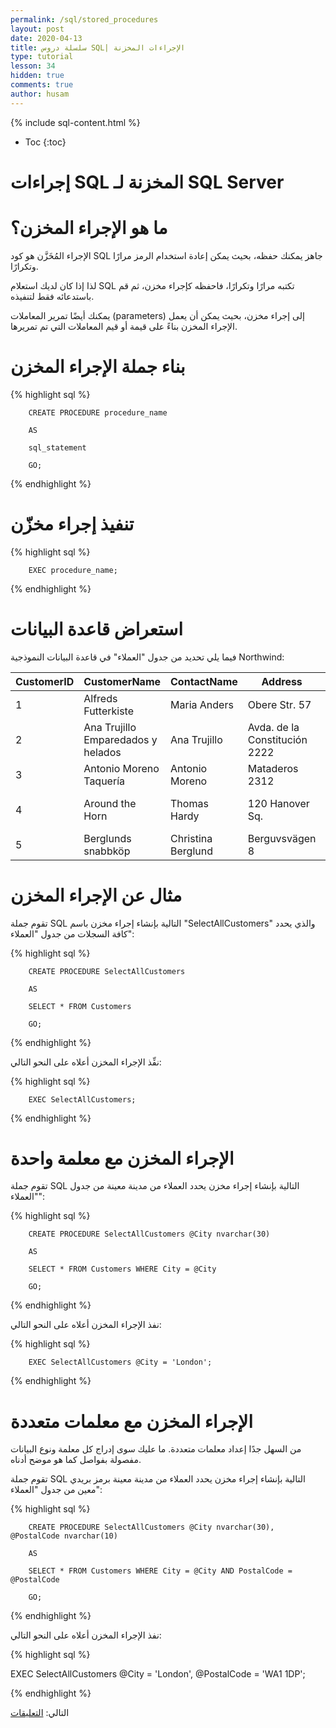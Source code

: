 ```yaml
---
permalink: /sql/stored_procedures
layout: post
date: 2020-04-13
title: سلسلة دروس SQL| الإجراءات المخزنة
type: tutorial
lesson: 34
hidden: true
comments: true
author: husam
---
```


{% include sql-content.html %}

* Toc
{:toc}

# إجراءات SQL المخزنة لـ SQL Server

# ما هو الإجراء المخزن؟

الإجراء المُخَزَّن هو كود SQL جاهز يمكنك حفظه، بحيث يمكن إعادة استخدام الرمز مرارًا وتكرارًا.

لذا إذا كان لديك استعلام SQL تكتبه مرارًا وتكرارًا، فاحفظه كإجراء مخزن، ثم قم باستدعائه فقط لتنفيذه.

يمكنك أيضًا تمرير المعاملات (parameters) إلى إجراء مخزن، بحيث يمكن أن يعمل الإجراء المخزن بناءً على قيمة أو قيم المعاملات التي تم تمريرها.


# بناء جملة الإجراء المخزن

{% highlight sql %}

		CREATE PROCEDURE procedure_name

		AS

		sql_statement

		GO; 

{% endhighlight %}

# تنفيذ إجراء مخزّن

{% highlight sql %}

		EXEC procedure_name;

{% endhighlight %}

# استعراض قاعدة البيانات

فيما يلي تحديد من جدول "العملاء" في قاعدة البيانات النموذجية Northwind:

| CustomerID |	CustomerName |	ContactName |	Address |	City |	PostalCode |	Country |
|----------- | --------------- | ---------- | -------- | ---------- | ------------ | --------- |
| 1 | Alfreds Futterkiste |	Maria Anders |	Obere Str. 57 |	Berlin 	| 12209 |	Germany |
| 2 |	Ana Trujillo Emparedados y helados |	Ana Trujillo |	Avda. de la Constitución 2222 |	México D.F. |	05021 |	Mexico |
| 3 |	Antonio Moreno Taquería |	Antonio Moreno |	Mataderos 2312 |	México D.F. |	05023 |	Mexico |
| 4 | Around the Horn |	Thomas Hardy 	| 120 Hanover Sq. |	London 	WA1 1DP |	UK |
| 5 |	Berglunds snabbköp |	Christina Berglund |	Berguvsvägen 8 |	Luleå |	S-958 22 |	Sweden |

# مثال عن الإجراء المخزن

تقوم جملة SQL التالية بإنشاء إجراء مخزن باسم "SelectAllCustomers" والذي يحدد كافة السجلات من جدول "العملاء":


{% highlight sql %}

		CREATE PROCEDURE SelectAllCustomers

		AS

		SELECT * FROM Customers

		GO;

{% endhighlight %}

نفِّذ الإجراء المخزن أعلاه على النحو التالي:



{% highlight sql %}

		EXEC SelectAllCustomers;

{% endhighlight %}

# الإجراء المخزن مع معلمة واحدة

تقوم جملة SQL التالية بإنشاء إجراء مخزن يحدد العملاء من مدينة معينة من جدول "العملاء":


{% highlight sql %}

		CREATE PROCEDURE SelectAllCustomers @City nvarchar(30)

		AS

		SELECT * FROM Customers WHERE City = @City

		GO;

{% endhighlight %}

نفذ الإجراء المخزن أعلاه على النحو التالي:


{% highlight sql %}

		EXEC SelectAllCustomers @City = 'London'; 

{% endhighlight %}

# الإجراء المخزن مع معلمات متعددة

من السهل جدًا إعداد معلمات متعددة. ما عليك سوى إدراج كل معلمة ونوع البيانات مفصولة بفواصل كما هو موضح أدناه.

تقوم جملة SQL التالية بإنشاء إجراء مخزن يحدد العملاء من مدينة معينة برمز بريدي معين من جدول "العملاء":



{% highlight sql %}

		CREATE PROCEDURE SelectAllCustomers @City nvarchar(30), @PostalCode nvarchar(10)

		AS

		SELECT * FROM Customers WHERE City = @City AND PostalCode = @PostalCode

		GO;

{% endhighlight %}

نفذ الإجراء المخزن أعلاه على النحو التالي:


{% highlight sql %}

EXEC SelectAllCustomers @City = 'London', @PostalCode = 'WA1 1DP'; 

{% endhighlight %}

التالي: [التعليقات](comments)

